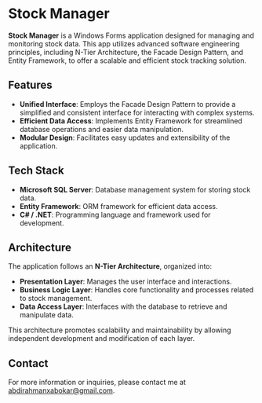 # Stock Manager

**Stock Manager** is a Windows Forms application designed for managing and monitoring stock data. This app utilizes advanced software engineering principles, including N-Tier Architecture, the Facade Design Pattern, and Entity Framework, to offer a scalable and efficient stock tracking solution.

## Features

- **Unified Interface**: Employs the Facade Design Pattern to provide a simplified and consistent interface for interacting with complex systems.
- **Efficient Data Access**: Implements Entity Framework for streamlined database operations and easier data manipulation.
- **Modular Design**: Facilitates easy updates and extensibility of the application.

## Tech Stack

- **Microsoft SQL Server**: Database management system for storing stock data.
- **Entity Framework**: ORM framework for efficient data access.
- **C# / .NET**: Programming language and framework used for development.

## Architecture

The application follows an **N-Tier Architecture**, organized into:
- **Presentation Layer**: Manages the user interface and interactions.
- **Business Logic Layer**: Handles core functionality and processes related to stock management.
- **Data Access Layer**: Interfaces with the database to retrieve and manipulate data.

This architecture promotes scalability and maintainability by allowing independent development and modification of each layer.

## Contact

For more information or inquiries, please contact me at [abdirahmanxabokar@gmail.com](mailto:abdirahmanxabokar@gmail.com).
